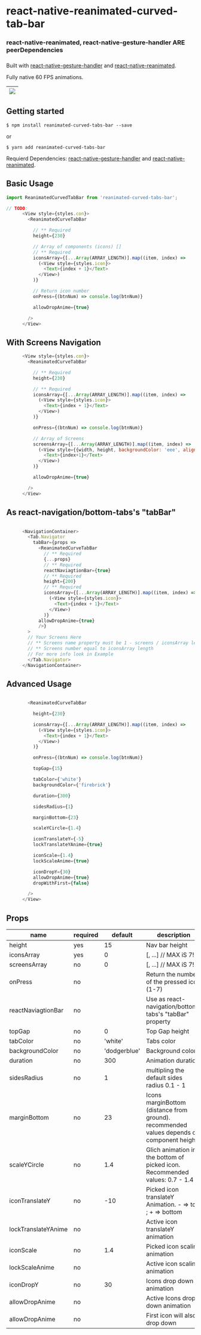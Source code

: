 # react-native-reanimated-curved-tab-bar
### 
### react-native-reanimated, react-native-gesture-handler ARE peerDependencies 
### 

Built with [react-native-gesture-handler](https://github.com/kmagiera/react-native-gesture-handler) and [react-native-reanimated](https://github.com/kmagiera/react-native-reanimated).

Fully native 60 FPS animations.

![](gifs/five.gif)  |
:---------------:|

## Getting started

`$ npm install reanimated-curved-tabs-bar --save`

or

`$ yarn add reanimated-curved-tabs-bar`

Requierd Dependencies: [react-native-gesture-handler](https://kmagiera.github.io/react-native-gesture-handler/docs/getting-started.html) and [react-native-reanimated](https://github.com/kmagiera/react-native-reanimated).

## Basic Usage
```javascript
import ReanimatedCurvedTabBar from 'reanimated-curved-tabs-bar';

// TODO: 
      <View style={styles.con}>
        <ReanimatedCurveTabBar

          // ** Required
          height={230}

          // Array of components (icons) []
          // ** Required
          iconsArray={[...Array(ARRAY_LENGTH)].map((item, index) =>
            (<View style={styles.icon}>
              <Text>{index + 1}</Text>
            </View>)
          )}

          // Return icon number
          onPress={(btnNum) => console.log(btnNum)}

          allowDropAnime={true}

        />
      </View>
```

## 
## With Screens Navigation  
```javascript
      <View style={styles.con}>
        <ReanimatedCurveTabBar

          // ** Required
          height={230}

          // ** Required
          iconsArray={[...Array(ARRAY_LENGTH)].map((item, index) =>
            (<View style={styles.icon}>
              <Text>{index + 1}</Text>
            </View>)
          )}

          onPress={(btnNum) => console.log(btnNum)}

          // Array of Screens
          screensArray={[...Array(ARRAY_LENGTH)].map((item, index) =>
            (<View style={{width, height, backgroundColor: 'eee', alignItems: 'center', justifyContent: 'center'}}>
              <Text>{index+1}</Text>
            </View>)
          )}

          allowDropAnime={true}

        />
      </View>
```

## 
## As react-navigation/bottom-tabs's "tabBar"  
```javascript

      <NavigationContainer>
        <Tab.Navigator
          tabBar={props =>
            <ReanimatedCurveTabBar
              // ** Required
              {...props}
              // ** Required  
              reactNaviagtionBar={true}
              // ** Required  
              height={200}
              // ** Required  
              iconsArray={[...Array(ARRAY_LENGTH)].map((item, index) =>
                (<View style={styles.icon}>
                  <Text>{index + 1}</Text>
                </View>)
              )}
            allowDropAnime={true}
            />}
        >
        // Your Screens Here 
        // ** Screens name property must be 1 - screens / iconsArray length
        // ** Screens number equal to iconsArray length
        // For more info look in Example
        </Tab.Navigator>
      </NavigationContainer>
```

## 
## Advanced Usage
```javascript

        <ReanimatedCurveTabBar

          height={230}

          iconsArray={[...Array(ARRAY_LENGTH)].map((item, index) =>
            (<View style={styles.icon}>
              <Text>{index + 1}</Text>
            </View>)
          )}

          onPress={(btnNum) => console.log(btnNum)}

          topGap={15}

          tabColor={'white'}
          backgroundColor={'firebrick'}

          duration={300}

          sidesRadius={1}

          marginBottom={23}

          scaleYCircle={1.4}

          iconTranslateY={-5}
          lockTranslateYAnime={true}

          iconScale={1.4}
          lockScaleAnime={true}

          iconDropY={30}
          allowDropAnime={true}
          dropWithFirst={false}

        />
      </View>
```

## Props

| name                      | required | default | description | type | 
| ------------------------- | -------- | ------- | ------------|------|
| height                    | yes      |    15   | Nav bar height  | Number |
| iconsArray                | yes      |    0    | [<Component1>, ...<Component7>] // MAX iS 7! | Array |
| screensArray              | no       |    0    | [<Component1>, ...<Component7>] // MAX iS 7! | Array |
| onPress                   | no       |         | Return the number of the pressed icon (1-7) | Method |
| reactNaviagtionBar        | no       |         | Use as react-navigation/bottom-tabs's "tabBar" property | Boolean |
| topGap                    | no       |    0    | Top Gap height | Number |
| tabColor                  | no       |    'white'    | Tabs color | Color |
| backgroundColor           | no       |    'dodgerblue'    | Background color | Color |
| duration                  | no       |   300   | Animation duration | Number |
| sidesRadius               | no       |   1   | multipling the default sides radius 0.1 - 1 | Number |
| marginBottom              | no       |   23   | Icons marginBottom (distance from ground). recommended values depends on component height | Number |
| scaleYCircle              | no       |   1.4  | Glich animation in the bottom of picked icon. Recommended values: 0.7 - 1.4 | Number |
| iconTranslateY            | no       |   -10  | Picked icon translateY Animation. - => top ; + => bottom | Number |
| lockTranslateYAnime       | no       |        | Active icon translateY animation | Boolean |
| iconScale                 | no       |   1.4  | Picked icon scaling animation | Number |
| lockScaleAnime            | no       |        | Active icon scaling animation | Boolean |
| iconDropY                 | no       |   30   | Icons drop down animation | Number |
| allowDropAnime            | no       |        | Active Icons drop down animation | Boolean |
| allowDropAnime            | no       |        | First icon will also drop down | Boolean |


